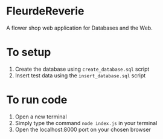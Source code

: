 # FleurdeReverie

A flower shop web application for Databases and the Web.

# To setup

1. Create the database using `create_database.sql` script
2. Insert test data using the `insert_database.sql` script

# To run code

1. Open a new terminal
2. Simply type the command `node index.js` in your terminal
3. Open the localhost:8000 port on your chosen browser
